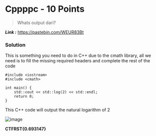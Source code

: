 # Cppppc - 10 Points
> Whats output dari?

_**Link :**_ https://pastebin.com/WEUR83Bt
### Solution
This is something you need to do in C++ due to the cmath library, all we need is to fill the missing required headers and complete the rest of the code
```
#include <iostream>
#include <cmath>

int main() {
    std::cout << std::log(2) << std::endl;
    return 0;
}
```
This C++ code will output the natural logarithm of 2

![image](https://github.com/user-attachments/assets/48f97230-d77d-499e-9acc-eb25b0463c97)

**CTFRST{0.693147}**
